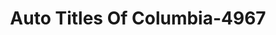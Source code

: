 ---
f_zip-code: 38401
f_state-code: TN
title: Auto Titles Of Columbia-4967
f_phone: 931-381-3818
f_city-only: Columbia
f_address: 1407 Carmack Blvd Columbia
f_location-unique-id: '4967'
slug: auto-titles-of-columbia-4967
updated-on: '2024-05-30T13:46:58.046Z'
created-on: '2024-05-30T13:36:59.803Z'
published-on: '2024-05-30T13:54:32.469Z'
f_city-state: cms/city/columbia-tn.md
f_company: cms/company/auto-titles-of-columbia.md
f_state: cms/state/tennessee.md
layout: '[payday-loan].html'
tags: payday-loan
---